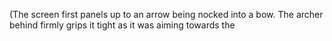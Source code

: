 (The screen first panels up to an arrow being nocked into a bow. The archer behind firmly grips it tight as it was aiming towards the 